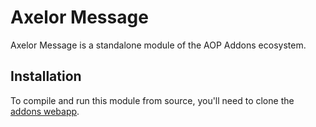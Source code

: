 # Axelor Message

Axelor Message is a standalone module of the AOP Addons ecosystem.

## Installation

To compile and run this module from source, you'll need to clone the [addons webapp](https://git.axelor.com/aop/addons/addons-webapp).